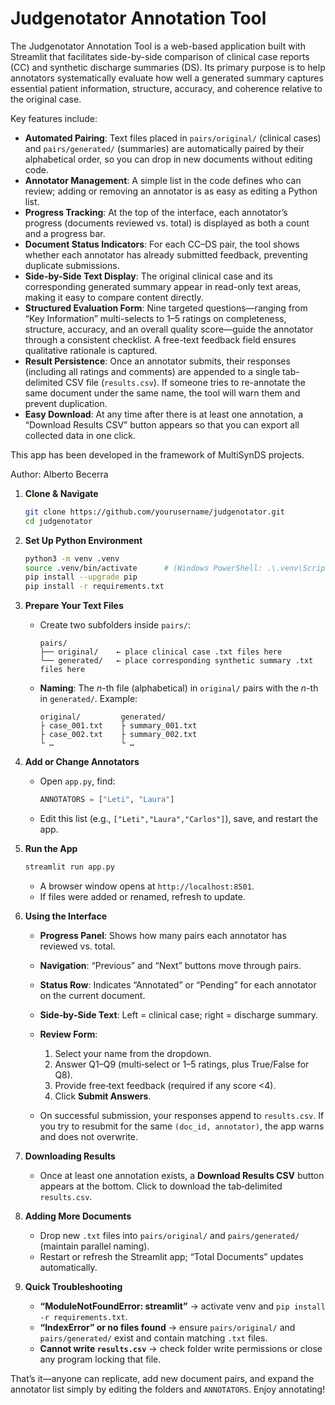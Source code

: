 # Judgenotator Annotation Tool

The Judgenotator Annotation Tool is a web-based application built with Streamlit that facilitates side-by-side comparison of clinical case reports (CC) and synthetic discharge summaries (DS). Its primary purpose is to help annotators systematically evaluate how well a generated summary captures essential patient information, structure, accuracy, and coherence relative to the original case.

Key features include:

* **Automated Pairing**: Text files placed in `pairs/original/` (clinical cases) and `pairs/generated/` (summaries) are automatically paired by their alphabetical order, so you can drop in new documents without editing code.
* **Annotator Management**: A simple list in the code defines who can review; adding or removing an annotator is as easy as editing a Python list.
* **Progress Tracking**: At the top of the interface, each annotator’s progress (documents reviewed vs. total) is displayed as both a count and a progress bar.
* **Document Status Indicators**: For each CC–DS pair, the tool shows whether each annotator has already submitted feedback, preventing duplicate submissions.
* **Side-by-Side Text Display**: The original clinical case and its corresponding generated summary appear in read-only text areas, making it easy to compare content directly.
* **Structured Evaluation Form**: Nine targeted questions—ranging from “Key Information” multi-selects to 1–5 ratings on completeness, structure, accuracy, and an overall quality score—guide the annotator through a consistent checklist. A free-text feedback field ensures qualitative rationale is captured.
* **Result Persistence**: Once an annotator submits, their responses (including all ratings and comments) are appended to a single tab-delimited CSV file (`results.csv`). If someone tries to re-annotate the same document under the same name, the tool will warn them and prevent duplication.
* **Easy Download**: At any time after there is at least one annotation, a “Download Results CSV” button appears so that you can export all collected data in one click.

This app has been developed in the framework of MultiSynDS projects.

Author: Alberto Becerra

1. **Clone & Navigate**

   ```bash
   git clone https://github.com/yourusername/judgenotator.git
   cd judgenotator
   ```

2. **Set Up Python Environment**

   ```bash
   python3 -m venv .venv
   source .venv/bin/activate      # (Windows PowerShell: .\.venv\Scripts\Activate)
   pip install --upgrade pip
   pip install -r requirements.txt
   ```

3. **Prepare Your Text Files**

   * Create two subfolders inside `pairs/`:

     ```
     pairs/
     ├── original/    ← place clinical case .txt files here
     └── generated/   ← place corresponding synthetic summary .txt files here
     ```
   * **Naming**: The *n*-th file (alphabetical) in `original/` pairs with the *n*-th in `generated/`.
     Example:

     ```
     original/         generated/
     ├ case_001.txt    ├ summary_001.txt
     ├ case_002.txt    ├ summary_002.txt
     └ …               └ …
     ```

4. **Add or Change Annotators**

   * Open `app.py`, find:

     ```python
     ANNOTATORS = ["Leti", "Laura"]
     ```
   * Edit this list (e.g., `["Leti","Laura","Carlos"]`), save, and restart the app.

5. **Run the App**

   ```bash
   streamlit run app.py
   ```

   * A browser window opens at `http://localhost:8501`.
   * If files were added or renamed, refresh to update.

6. **Using the Interface**

   * **Progress Panel**: Shows how many pairs each annotator has reviewed vs. total.

   * **Navigation**: “Previous” and “Next” buttons move through pairs.

   * **Status Row**: Indicates “Annotated” or “Pending” for each annotator on the current document.

   * **Side‐by‐Side Text**: Left = clinical case; right = discharge summary.

   * **Review Form**:

     1. Select your name from the dropdown.
     2. Answer Q1–Q9 (multi‐select or 1–5 ratings, plus True/False for Q8).
     3. Provide free‐text feedback (required if any score <4).
     4. Click **Submit Answers**.

   * On successful submission, your responses append to `results.csv`. If you try to resubmit for the same `(doc_id, annotator)`, the app warns and does not overwrite.

7. **Downloading Results**

   * Once at least one annotation exists, a **Download Results CSV** button appears at the bottom. Click to download the tab‐delimited `results.csv`.

8. **Adding More Documents**

   * Drop new `.txt` files into `pairs/original/` and `pairs/generated/` (maintain parallel naming).
   * Restart or refresh the Streamlit app; “Total Documents” updates automatically.

9. **Quick Troubleshooting**

   * **“ModuleNotFoundError: streamlit”** → activate venv and `pip install -r requirements.txt`.
   * **“IndexError” or no files found** → ensure `pairs/original/` and `pairs/generated/` exist and contain matching `.txt` files.
   * **Cannot write `results.csv`** → check folder write permissions or close any program locking that file.

That’s it—anyone can replicate, add new document pairs, and expand the annotator list simply by editing the folders and `ANNOTATORS`. Enjoy annotating!
